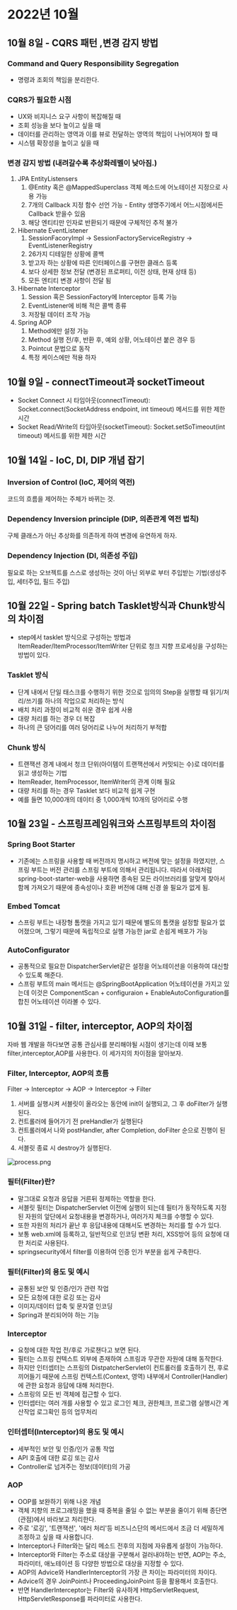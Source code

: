 # 2022년 10월
## 10월 8일 - CQRS 패턴 ,변경 감지 방법
### Command and Query Responsibility Segregation
- 명령과 조회의 책임을 분리한다.
### CQRS가 필요한 시점
- UX와 비지니스 요구 사항이 복잡해질 때
- 조회 성능을 보다 높이고 싶을 때
- 데이터를 관리하는 영역과 이를 뷰로 전달하는 영역의 책임이 나뉘어져야 할 때
- 시스템 확장성을 높이고 싶을 때
### 변경 감지 방법 (내려갈수록 추상화레벨이 낮아짐.)
1. JPA EntityListensers
   1. @Entity 혹은 @MappedSuperclass 객체 메소드에 어노테이션 지정으로 사용 가능
   2. 7개의 Callback 지정 함수 선언 가능 - Entity 생명주기에서 어느시점에서든 Callback 받을수 있음
   3. 해당 엔티티만 인자로 반환되기 때문에 구체적인 추적 불가
2. Hibernate EventListener
   1. SessionFacoryImpl -> SessionFactoryServiceRegistry -> EventListenerRegistry
   2. 26가지 디테일한 상황에 콜백
   3. 받고자 하는 상황에 따른 인터페이스를 구현한 클래스 등록
   4. 보다 상세한 정보 전달 (변경된 프로퍼티, 이전 상태, 현재 상태 등)
   5. 모든 엔티티 변경 사항이 전달 됨
3. Hibernate Interceptor
   1. Session 혹은 SessionFactory에 Interceptor 등록 가능
   2. EventListener에 비해 적은 콜백 종류
   3. 저장될 데이터 조작 가능
4. Spring AOP
   1. Method에만 설정 가능
   2. Method 실행 전/후, 반환 후, 예외 상황, 어노테이션 붙은 경우 등
   3. Pointcut 문법으로 동작
   4. 특정 케이스에만 적용 하자

## 10월 9일 - connectTimeout과 socketTimeout
- Socket Connect 시 타임아웃(connectTimeout): Socket.connect(SocketAddress endpoint, int timeout) 메서드를 위한 제한 시간
- Socket Read/Write의 타임아웃(socketTimeout): Socket.setSoTimeout(int timeout) 메서드를 위한 제한 시간

## 10월 14일 - IoC, DI, DIP 개념 잡기

### Inversion of Control (IoC, 제어의 역전)
코드의 흐름을 제어하는 주체가 바뀌는 것.
### Dependency Inversion principle (DIP, 의존관계 역전 법칙)
구체 클래스가 아닌 추상화를 의존하게 하여 변경에 유연하게 하자.
### Dependency Injection (DI, 의존성 주입)
필요로 하는 오브젝트를 스스로 생성하는 것이 아닌 외부로 부터 주입받는 기법(생성주입, 세터주입, 필드 주입)

## 10월 22일 - Spring batch Tasklet방식과 Chunk방식의 차이점
- step에서 tasklet 방식으로 구성하는 방법과 ItemReader/ItemProcessor/ItemWriter 단위로 청크 지향 프로세싱을 구성하는 방법이 있다.

### Tasklet 방식
- 단계 내에서 단일 태스크를 수행하기 위한 것으로 임의의 Step을 실행할 때 읽기/처리/쓰기를 하나의 작업으로 처리하는 방식
- 배치 처리 과정이 비교적 쉬운 경우 쉽게 사용
- 대량 처리를 하는 경우 더 복잡
- 하나의 큰 덩어리를 여러 덩어리로 나누어 처리하기 부적합

### Chunk 방식
- 트랜잭션 경계 내에서 청크 단위(아이템이 트랜잭션에서 커밋되는 수)로 데이터를 읽고 생성하는 기법
- ItemReader, ItemProcessor, ItemWriter의 관계 이해 필요
- 대량 처리를 하는 경우 Tasklet 보다 비교적 쉽게 구현
- 예를 들면 10,000개의 데이터 중 1,000개씩 10개의 덩어리로 수행

## 10월 23일 - 스프링프레임워크와 스프링부트의 차이점 
### Spring Boot Starter
- 기존에는 스프링을 사용할 때 버전까지 명시하고 버전에 맞는 설정을 하였지만, 스프링 부트는 버전 관리를 스프링 부트에 의해서 관리됩니다. 따라서 아래처럼 spring-boot-starter-web을 사용하면 종속된 모든 라이브러리를 알맞게 찾아서 함께 가져오기 때문에 종속성이나 호환 버전에 대해 신경 쓸 필요가 없게 됨.
### Embed Tomcat
- 스프링 부트는 내장형 톰캣을 가지고 있기 때문에 별도의 톰캣을 설정할 필요가 없어졌으며, 그렇기 때문에 독립적으로 실행 가능한 jar로 손쉽게 배포가 가능
### AutoConfigurator
- 공통적으로 필요한 DispatcherServlet같은 설정을 어노테이션을 이용하여 대신할 수 있도록 해준다.
- 스프링 부트의 main 메서드는 @SpringBootApplication 어노테이션을 가지고 있는데 이것은 ComponentScan + configuraion + EnableAutoConfiguration를 합친 어노테이션 이라볼 수 있다.

## 10월 31일 - filter, interceptor, AOP의 차이점
자바 웹 개발을 하다보면 공통 관심사를 분리해야될 시점이 생기는데 이때 보통 filter,interceptor,AOP를 사용한다. 이 세가지의 차이점을 알아보자.
### Filter, Interceptor, AOP의 흐름
Filter → Interceptor → AOP → Interceptor → Filter
1. 서버를 실행시켜 서블릿이 올라오는 동안에 init이 실행되고, 그 후 doFilter가 실행된다.
2. 컨트롤러에 들어가기 전 preHandler가 실행된다
3. 컨트롤러에서 나와 postHandler, after Completion, doFilter 순으로 진행이 된다.
4. 서블릿 종료 시 destroy가 실행된다.

![process.png](../.vuepress/public/images/2022.10/process.png)

### 필터(Filter)란?
- 말그대로 요청과 응답을 거른뒤 정제하는 역할을 한다.
- 서블릿 필터는 DispatcherServlet 이전에 실행이 되는데 필터가 동작하도록 지정된 자원의 앞단에서 요청내용을 변경하거나, 여러가지 체크를 수행할 수 있다.
- 또한 자원의 처리가 끝난 후 응답내용에 대해서도 변경하는 처리를 할 수가 있다.
- 보통 web.xml에 등록하고, 일반적으로 인코딩 변환 처리, XSS방어 등의 요청에 대한 처리로 사용된다.
- springsecurity에서 filter를 이용하여 인증 인가 부분을 쉽게 구축한다.

### 필터(Filter)의 용도 및 예시
- 공통된 보안 및 인증/인가 관련 작업
- 모든 요청에 대한 로깅 또는 감사
- 이미지/데이터 압축 및 문자열 인코딩
- Spring과 분리되어야 하는 기능

### Interceptor
- 요청에 대한 작업 전/후로 가로챈다고 보면 된다.
- 필터는 스프링 컨텍스트 외부에 존재하여 스프링과 무관한 자원에 대해 동작한다.
- 하지만 인터셉터는 스프링의 DistpatcherServlet이 컨트롤러를 호출하기 전, 후로 끼어들기 때문에 스프링 컨텍스트(Context, 영역) 내부에서 Controller(Handler)에 관한 요청과 응답에 대해 처리한다.
- 스프링의 모든 빈 객체에 접근할 수 있다.
- 인터셉터는 여러 개를 사용할 수 있고 로그인 체크, 권한체크, 프로그램 실행시간 계산작업 로그확인 등의 업무처리

### 인터셉터(Interceptor)의 용도 및 예시
- 세부적인 보안 및 인증/인가 공통 작업
- API 호출에 대한 로깅 또는 감사
- Controller로 넘겨주는 정보(데이터)의 가공

### AOP
- OOP를 보완하기 위해 나온 개념 
- 객체 지향의 프로그래밍을 했을 때 중복을 줄일 수 없는 부분을 줄이기 위해 종단면(관점)에서 바라보고 처리한다.
- 주로 '로깅', '트랜잭션', '에러 처리'등 비즈니스단의 메서드에서 조금 더 세밀하게 조정하고 싶을 때 사용합니다.
- Interceptor나 Filter와는 달리 메소드 전후의 지점에 자유롭게 설정이 가능하다.
- Interceptor와 Filter는 주소로 대상을 구분해서 걸러내야하는 반면, AOP는 주소, 파라미터, 애노테이션 등 다양한 방법으로 대상을 지정할 수 있다.
- AOP의 Advice와 HandlerInterceptor의 가장 큰 차이는 파라미터의 차이다.
- Advice의 경우 JoinPoint나 ProceedingJoinPoint 등을 활용해서 호출한다.
- 반면 HandlerInterceptor는 Filter와 유사하게 HttpServletRequest, HttpServletResponse를 파라미터로 사용한다.
